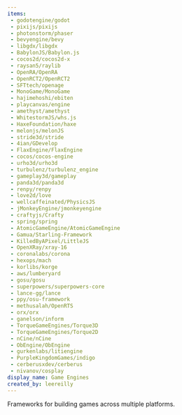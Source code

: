 ```yaml
---
items:
 - godotengine/godot
 - pixijs/pixijs
 - photonstorm/phaser
 - bevyengine/bevy
 - libgdx/libgdx
 - BabylonJS/Babylon.js
 - cocos2d/cocos2d-x
 - raysan5/raylib
 - OpenRA/OpenRA
 - OpenRCT2/OpenRCT2
 - SFTtech/openage
 - MonoGame/MonoGame
 - hajimehoshi/ebiten
 - playcanvas/engine
 - amethyst/amethyst
 - WhitestormJS/whs.js
 - HaxeFoundation/haxe
 - melonjs/melonJS
 - stride3d/stride
 - 4ian/GDevelop
 - FlaxEngine/FlaxEngine
 - cocos/cocos-engine
 - urho3d/urho3d
 - turbulenz/turbulenz_engine
 - gameplay3d/gameplay
 - panda3d/panda3d
 - renpy/renpy
 - love2d/love
 - wellcaffeinated/PhysicsJS
 - jMonkeyEngine/jmonkeyengine
 - craftyjs/Crafty
 - spring/spring
 - AtomicGameEngine/AtomicGameEngine
 - Gamua/Starling-Framework
 - KilledByAPixel/LittleJS
 - OpenXRay/xray-16
 - coronalabs/corona
 - hexops/mach
 - korlibs/korge
 - aws/lumberyard
 - gosu/gosu
 - superpowers/superpowers-core
 - lance-gg/lance
 - ppy/osu-framework
 - methusalah/OpenRTS
 - orx/orx
 - ganelson/inform
 - TorqueGameEngines/Torque3D
 - TorqueGameEngines/Torque2D
 - nCine/nCine
 - ObEngine/ObEngine
 - gurkenlabs/litiengine
 - PurpleKingdomGames/indigo
 - cerberusxdev/cerberus
 - nivanov/cosplay
display_name: Game Engines
created_by: leereilly
---
```

Frameworks for building games across multiple platforms.
